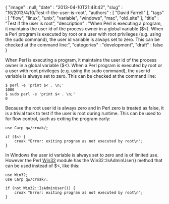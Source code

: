{
   "image" : null,
   "date" : "2013-04-10T21:48:42",
   "slug" : "16/2013/4/10/Test-if-the-user-is-root",
   "authors" : [
      "David Farrell"
   ],
   "tags" : [
      "flow",
      "linux",
      "unix",
      "variable",
      "windows",
      "mac",
      "old_site"
   ],
   "title" : "Test if the user is root",
   "description" : "When Perl is executing a program, it maintains the user id of the process owner in a global variable ($<). When a Perl program is executed by root or a user with root privileges (e.g. using the sudo command), the user id variable is always set to zero. This can be checked at the command line:",
   "categories" : "development",
   "draft" : false
}


When Perl is executing a program, it maintains the user id of the process owner in a global variable ($\<). When a Perl program is executed by root or a user with root privileges (e.g. using the sudo command), the user id variable is always set to zero. This can be checked at the command line:

``` prettyprint
$ perl -e 'print $< . \n;'
1000
$ sudo perl -e 'print $< . \n;'
0
```

Because the root user id is always zero and in Perl zero is treated as false, it is a trivial task to test if the user is root during runtime. This can be used to for flow control, such as exiting the program early:

``` prettyprint
use Carp qw/croak/;

if ($<) {
    croak "Error: exiting program as not executed by root\n";
}
```

In Windows the user id variable is always set to zero and is of limited use. However the Perl [Win32](https://metacpan.org/module/Win32) module has the Win32::IsAdminUser() method that can be used instead of $\<, like this:

``` prettyprint
use Win32;
use Carp qw/croak/;

if (not Win32::IsAdminUser()) {
    croak "Error: exiting program as not executed by root\n";
}
```
